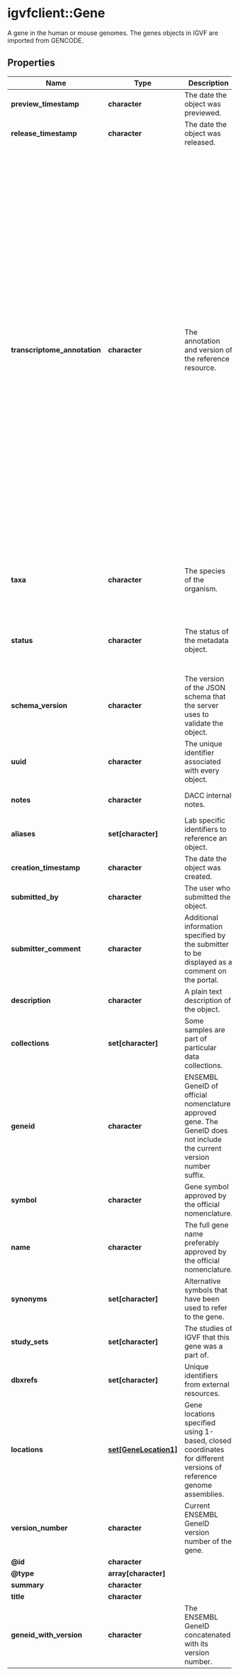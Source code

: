 # igvfclient::Gene

A gene in the human or mouse genomes. The genes objects in IGVF are imported from GENCODE.

## Properties
Name | Type | Description | Notes
------------ | ------------- | ------------- | -------------
**preview_timestamp** | **character** | The date the object was previewed. | [optional] 
**release_timestamp** | **character** | The date the object was released. | [optional] 
**transcriptome_annotation** | **character** | The annotation and version of the reference resource. | [optional] [Enum: [GENCODE 22, GENCODE 28, GENCODE 32, GENCODE 40, GENCODE 41, GENCODE 42, GENCODE 43, GENCODE 44, GENCODE 45, GENCODE 47, GENCODE Cast - M32, GENCODE M17, GENCODE M25, GENCODE M30, GENCODE M31, GENCODE M32, GENCODE M33, GENCODE M34, GENCODE M36, GENCODE 32, GENCODE M23]] 
**taxa** | **character** | The species of the organism. | [optional] [Enum: [Homo sapiens, Mus musculus]] 
**status** | **character** | The status of the metadata object. | [optional] [Enum: [archived, deleted, in progress, preview, released]] 
**schema_version** | **character** | The version of the JSON schema that the server uses to validate the object. | [optional] [Pattern: ^\\d+(\\.\\d+)*$] 
**uuid** | **character** | The unique identifier associated with every object. | [optional] 
**notes** | **character** | DACC internal notes. | [optional] [Pattern: ^(\\S+(\\s|\\S)*\\S+|\\S)$] 
**aliases** | **set[character]** | Lab specific identifiers to reference an object. | [optional] 
**creation_timestamp** | **character** | The date the object was created. | [optional] 
**submitted_by** | **character** | The user who submitted the object. | [optional] 
**submitter_comment** | **character** | Additional information specified by the submitter to be displayed as a comment on the portal. | [optional] [Pattern: ^(\\S+(\\s|\\S)*\\S+|\\S)$] 
**description** | **character** | A plain text description of the object. | [optional] [Pattern: ^(\\S+(\\s|\\S)*\\S+|\\S)$] 
**collections** | **set[character]** | Some samples are part of particular data collections. | [optional] [Enum: ] 
**geneid** | **character** | ENSEMBL GeneID of official nomenclature approved gene. The GeneID does not include the current version number suffix. | [optional] [Pattern: ^ENS[A-Z]*G\\d{11}(_PAR_Y)?$] 
**symbol** | **character** | Gene symbol approved by the official nomenclature. | [optional] 
**name** | **character** | The full gene name preferably approved by the official nomenclature. | [optional] 
**synonyms** | **set[character]** | Alternative symbols that have been used to refer to the gene. | [optional] 
**study_sets** | **set[character]** | The studies of IGVF that this gene was a part of. | [optional] 
**dbxrefs** | **set[character]** | Unique identifiers from external resources. | [optional] 
**locations** | [**set[GeneLocation1]**](Gene_Location_1.md) | Gene locations specified using 1-based, closed coordinates for different versions of reference genome assemblies. | [optional] 
**version_number** | **character** | Current ENSEMBL GeneID version number of the gene. | [optional] [Pattern: ^\\d+?] 
**@id** | **character** |  | [optional] 
**@type** | **array[character]** |  | [optional] 
**summary** | **character** |  | [optional] 
**title** | **character** |  | [optional] 
**geneid_with_version** | **character** | The ENSEMBL GeneID concatenated with its version number. | [optional] 


